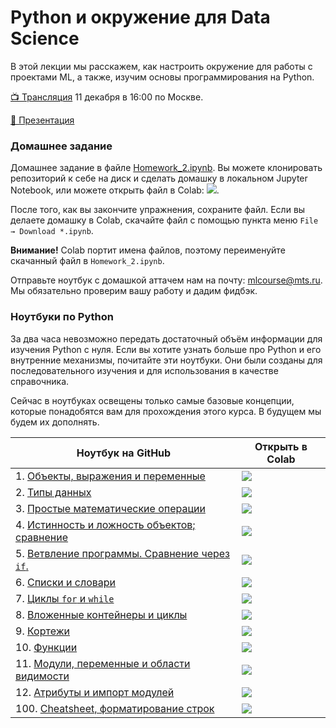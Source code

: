 # Python и окружение для Data Science

В этой лекции мы расскажем, как настроить окружение для работы с проектами ML, а также, изучим основы программирования на Python.

[📺 Трансляция](https://youtu.be/1fiCrm5uJjg) 11 декабря в 16:00 по Москве.

[📒 Презентация](https://github.com/mts-machines-learn/ml-course-dec2019/blob/master/2.%20Python%20%D0%B8%20%D0%BE%D0%BA%D1%80%D1%83%D0%B6%D0%B5%D0%BD%D0%B8%D0%B5/slides.pdf)

### Домашнее задание

Домашнее задание в файле [Homework_2.ipynb](https://github.com/mts-machines-learn/ml-course-dec2019/blob/lesson2/2.%20Python%20%D0%B8%20%D0%BE%D0%BA%D1%80%D1%83%D0%B6%D0%B5%D0%BD%D0%B8%D0%B5/Homework_2.ipynb). Вы можете клонировать репозиторий к себе на диск и сделать домашку в локальном Jupyter Notebook, или можете открыть файл в Colab: <a href="https://colab.research.google.com/github/mts-machines-learn/ml-course-dec2019/blob/lesson2/2. Python и окружение/Homework_2.ipynb"><img src="https://colab.research.google.com/assets/colab-badge.svg"/></a>.

После того, как вы закончите упражнения, сохраните файл. Если вы делаете домашку в Colab, скачайте файл с помощью пункта меню `File → Download *.ipynb`.

**Внимание!**  Colab портит имена файлов, поэтому переименуйте скачанный файл в `Homework_2.ipynb`.

Отправьте ноутбук с домашкой аттачем нам на почту: mlcourse@mts.ru. Мы обязательно проверим вашу работу и дадим фидбэк.

### Ноутбуки по Python

За два часа невозможно передать достаточный объём информации для изучения Python с нуля. Если вы хотите узнать больше про Python и его внутренние механизмы, почитайте эти ноутбуки. Они были созданы для последовательного изучения и для использования в качестве справочника.

Сейчас в ноутбуках освещены только самые базовые концепции, которые понадобятся вам для прохождения этого курса. В будущем мы будем их дополнять.

| Ноутбук на GitHub | Открыть в Colab |
| --- | --- |
| 1. [Объекты, выражения и переменные](https://github.com/mts-machines-learn/ml-course-dec2019/blob/lesson2/2.%20Python%20%D0%B8%20%D0%BE%D0%BA%D1%80%D1%83%D0%B6%D0%B5%D0%BD%D0%B8%D0%B5/001_Expressions_vars.ipynb) | <a href="https://colab.research.google.com/github/mts-machines-learn/ml-course-dec2019/blob/lesson2/2. Python и окружение/001_Expressions_vars.ipynb"><img src="https://colab.research.google.com/assets/colab-badge.svg"/></a> |
| 2. [Типы данных](https://github.com/mts-machines-learn/ml-course-dec2019/blob/lesson2/2.%20Python%20%D0%B8%20%D0%BE%D0%BA%D1%80%D1%83%D0%B6%D0%B5%D0%BD%D0%B8%D0%B5/002_Data_types.ipynb) | <a href="https://colab.research.google.com/github/mts-machines-learn/ml-course-dec2019/blob/lesson2/2. Python и окружение/002_Data_types.ipynb"><img src="https://colab.research.google.com/assets/colab-badge.svg"/></a> |
| 3. [Простые математические операции](https://github.com/mts-machines-learn/ml-course-dec2019/blob/lesson2/2.%20Python%20%D0%B8%20%D0%BE%D0%BA%D1%80%D1%83%D0%B6%D0%B5%D0%BD%D0%B8%D0%B5/003_Basic_Math.ipynb) | <a href="https://colab.research.google.com/github/mts-machines-learn/ml-course-dec2019/blob/lesson2/2. Python и окружение/003_Basic_Math.ipynb"><img src="https://colab.research.google.com/assets/colab-badge.svg"/></a> |
| 4. [Истинность и ложность объектов; сравнение](https://github.com/mts-machines-learn/ml-course-dec2019/blob/lesson2/2.%20Python%20%D0%B8%20%D0%BE%D0%BA%D1%80%D1%83%D0%B6%D0%B5%D0%BD%D0%B8%D0%B5/004_Booleans_comparison_v2.ipynb) | <a href="https://colab.research.google.com/github/mts-machines-learn/ml-course-dec2019/blob/lesson2/2. Python и окружение/004_Booleans_comparison_v2.ipynb"><img src="https://colab.research.google.com/assets/colab-badge.svg"/></a> |
| 5. [Ветвление программы. Сравнение через `if`.](https://github.com/mts-machines-learn/ml-course-dec2019/blob/lesson2/2.%20Python%20%D0%B8%20%D0%BE%D0%BA%D1%80%D1%83%D0%B6%D0%B5%D0%BD%D0%B8%D0%B5/005_Blocks_Ifs.ipynb) | <a href="https://colab.research.google.com/github/mts-machines-learn/ml-course-dec2019/blob/lesson2/2. Python и окружение/005_Blocks_Ifs.ipynb"><img src="https://colab.research.google.com/assets/colab-badge.svg"/></a> |
| 6. [Списки и словари](https://github.com/mts-machines-learn/ml-course-dec2019/blob/lesson2/2.%20Python%20%D0%B8%20%D0%BE%D0%BA%D1%80%D1%83%D0%B6%D0%B5%D0%BD%D0%B8%D0%B5/006_Lists_dics_v2.ipynb) | <a href="https://colab.research.google.com/github/mts-machines-learn/ml-course-dec2019/blob/lesson2/2. Python и окружение/006_Lists_dics_v2.ipynb"><img src="https://colab.research.google.com/assets/colab-badge.svg"/></a> |
| 7. [Циклы `for` и `while`](https://github.com/mts-machines-learn/ml-course-dec2019/blob/lesson2/2.%20Python%20%D0%B8%20%D0%BE%D0%BA%D1%80%D1%83%D0%B6%D0%B5%D0%BD%D0%B8%D0%B5/007_loops.ipynb) | <a href="https://colab.research.google.com/github/mts-machines-learn/ml-course-dec2019/blob/lesson2/2. Python и окружение/007_loops.ipynb"><img src="https://colab.research.google.com/assets/colab-badge.svg"/></a> |
| 8. [Вложенные контейнеры и циклы](https://github.com/mts-machines-learn/ml-course-dec2019/blob/lesson2/2.%20Python%20%D0%B8%20%D0%BE%D0%BA%D1%80%D1%83%D0%B6%D0%B5%D0%BD%D0%B8%D0%B5/008_Nested_loops.ipynb) | <a href="https://colab.research.google.com/github/mts-machines-learn/ml-course-dec2019/blob/lesson2/2. Python и окружение/008_Nested_loops.ipynb"><img src="https://colab.research.google.com/assets/colab-badge.svg"/></a> |
| 9. [Кортежи](https://github.com/mts-machines-learn/ml-course-dec2019/blob/lesson2/2.%20Python%20%D0%B8%20%D0%BE%D0%BA%D1%80%D1%83%D0%B6%D0%B5%D0%BD%D0%B8%D0%B5/009_Tuples_loops_dics.ipynb) | <a href="https://colab.research.google.com/github/mts-machines-learn/ml-course-dec2019/blob/lesson2/2. Python и окружение/009_Tuples_loops_dics.ipynb"><img src="https://colab.research.google.com/assets/colab-badge.svg"/></a> |
| 10. [Функции](https://github.com/mts-machines-learn/ml-course-dec2019/blob/lesson2/2.%20Python%20%D0%B8%20%D0%BE%D0%BA%D1%80%D1%83%D0%B6%D0%B5%D0%BD%D0%B8%D0%B5/010_Functions.ipynb) | <a href="https://colab.research.google.com/github/mts-machines-learn/ml-course-dec2019/blob/lesson2/2. Python и окружение/010_Functions.ipynb"><img src="https://colab.research.google.com/assets/colab-badge.svg"/></a> |
| 11. [Модули, переменные и области видимости](https://github.com/mts-machines-learn/ml-course-dec2019/blob/lesson2/2.%20Python%20%D0%B8%20%D0%BE%D0%BA%D1%80%D1%83%D0%B6%D0%B5%D0%BD%D0%B8%D0%B5/011_Modules_functions_scopes.ipynb) | <a href="https://colab.research.google.com/github/mts-machines-learn/ml-course-dec2019/blob/lesson2/2. Python и окружение/011_Modules_functions_scopes.ipynb"><img src="https://colab.research.google.com/assets/colab-badge.svg"/></a> |
| 12. [Атрибуты и импорт модулей](https://github.com/mts-machines-learn/ml-course-dec2019/blob/lesson2/2.%20Python%20%D0%B8%20%D0%BE%D0%BA%D1%80%D1%83%D0%B6%D0%B5%D0%BD%D0%B8%D0%B5/012_Module_imports.ipynb) | <a href="https://colab.research.google.com/github/mts-machines-learn/ml-course-dec2019/blob/lesson2/2. Python и окружение/012_Module_imports.ipynb"><img src="https://colab.research.google.com/assets/colab-badge.svg"/></a> |
| 100. [Cheatsheet, форматирование строк](https://github.com/mts-machines-learn/ml-course-dec2019/blob/lesson2/2.%20Python%20%D0%B8%20%D0%BE%D0%BA%D1%80%D1%83%D0%B6%D0%B5%D0%BD%D0%B8%D0%B5/100_Cheat_sheet.ipynb) | <a href="https://colab.research.google.com/github/mts-machines-learn/ml-course-dec2019/blob/lesson2/2. Python и окружение/100_Cheat_sheet.ipynb"><img src="https://colab.research.google.com/assets/colab-badge.svg"/></a> |